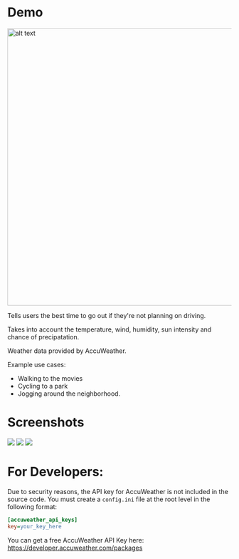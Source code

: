 # Demo
<img src="https://i.imgur.com/vXJWYF8.jpg" alt="alt text" width="850" height="622">

Tells users the best time to go out if they're not planning on driving.

Takes into account the temperature, wind, humidity, sun intensity and chance of precipatation.

Weather data provided by AccuWeather.

Example use cases: 
- Walking to the movies
- Cycling to a park
- Jogging around the neighborhood.

# Screenshots
<img src="https://i.imgur.com/jQDNWcm.png">
<img src="https://i.imgur.com/aY9VqID.png">
<img src="https://i.imgur.com/XlNILFV.png">

# For Developers:
Due to security reasons, the API key for AccuWeather is not included in the source code. You must create a `config.ini` file at the root level in the following format:

```ini
[accuweather_api_keys]
key=your_key_here
```

You can get a free AccuWeather API Key here: https://developer.accuweather.com/packages
